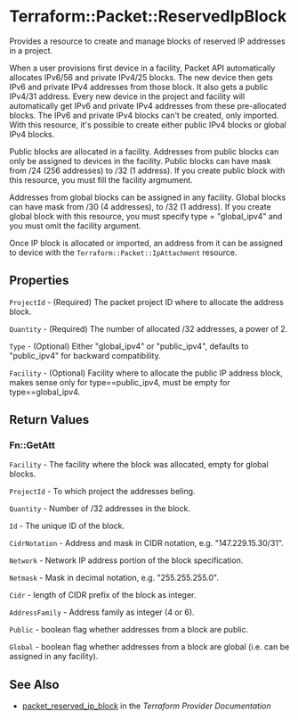 # Terraform::Packet::ReservedIpBlock

Provides a resource to create and manage blocks of reserved IP addresses in a project.

When a user provisions first device in a facility, Packet API automatically allocates IPv6/56 and private IPv4/25 blocks.
The new device then gets IPv6 and private IPv4 addresses from those block. It also gets a public IPv4/31 address.
Every new device in the project and facility will automatically get IPv6 and private IPv4 addresses from these pre-allocated blocks.
The IPv6 and private IPv4 blocks can't be created, only imported. With this resource, it's possible to create either public IPv4 blocks or global IPv4 blocks.

Public blocks are allocated in a facility. Addresses from public blocks can only be assigned to devices in the facility. Public blocks can have mask from /24 (256 addresses) to /32 (1 address). If you create public block with this resource, you must fill the facility argmument.

Addresses from global blocks can be assigned in any facility. Global blocks can have mask from /30 (4 addresses), to /32 (1 address). If you create global block with this resource, you must specify type = "global_ipv4" and you must omit the facility argument.

Once IP block is allocated or imported, an address from it can be assigned to device with the `Terraform::Packet::IpAttachment` resource.

## Properties

`ProjectId` - (Required) The packet project ID where to allocate the address block.

`Quantity` - (Required) The number of allocated /32 addresses, a power of 2.

`Type` - (Optional) Either "global_ipv4" or "public_ipv4", defaults to "public_ipv4" for backward compatibility.

`Facility` - (Optional) Facility where to allocate the public IP address block, makes sense only for type==public_ipv4, must be empty for type==global_ipv4.


## Return Values

### Fn::GetAtt

`Facility` - The facility where the block was allocated, empty for global blocks.

`ProjectId` - To which project the addresses beling.

`Quantity` - Number of /32 addresses in the block.

`Id` - The unique ID of the block.

`CidrNotation` - Address and mask in CIDR notation, e.g. "147.229.15.30/31".

`Network` - Network IP address portion of the block specification.

`Netmask` - Mask in decimal notation, e.g. "255.255.255.0".

`Cidr` - length of CIDR prefix of the block as integer.

`AddressFamily` - Address family as integer (4 or 6).

`Public` - boolean flag whether addresses from a block are public.

`Global` - boolean flag whether addresses from a block are global (i.e. can be assigned in any facility).

## See Also

* [packet_reserved_ip_block](https://www.terraform.io/docs/providers/packet/r/reserved_ip_block.html) in the _Terraform Provider Documentation_